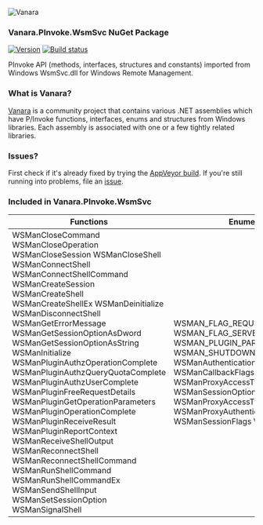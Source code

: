 ﻿![Vanara](https://raw.githubusercontent.com/dahall/Vanara/master/docs/icons/VanaraHeading.png)
### **Vanara.PInvoke.WsmSvc NuGet Package**
[![Version](https://img.shields.io/nuget/v/Vanara.PInvoke.WsmSvc?label=NuGet&style=flat-square)](https://github.com/dahall/Vanara/releases)
[![Build status](https://img.shields.io/appveyor/build/dahall/vanara?label=AppVeyor%20build&style=flat-square)](https://ci.appveyor.com/project/dahall/vanara)

PInvoke API (methods, interfaces, structures and constants) imported from Windows WsmSvc.dll for Windows Remote Management.

### **What is Vanara?**

[Vanara](https://github.com/dahall/Vanara) is a community project that contains various .NET assemblies which have P/Invoke functions, interfaces, enums and structures from Windows libraries. Each assembly is associated with one or a few tightly related libraries.

### **Issues?**

First check if it's already fixed by trying the [AppVeyor build](https://ci.appveyor.com/nuget/vanara-prerelease).
If you're still running into problems, file an [issue](https://github.com/dahall/Vanara/issues).

### **Included in Vanara.PInvoke.WsmSvc**

Functions | Enumerations | Structures | Interfaces
--- | --- | --- | ---
WSManCloseCommand WSManCloseOperation WSManCloseSession WSManCloseShell WSManConnectShell WSManConnectShellCommand WSManCreateSession WSManCreateShell WSManCreateShellEx WSManDeinitialize WSManDisconnectShell WSManGetErrorMessage WSManGetSessionOptionAsDword WSManGetSessionOptionAsString WSManInitialize WSManPluginAuthzOperationComplete WSManPluginAuthzQueryQuotaComplete WSManPluginAuthzUserComplete WSManPluginFreeRequestDetails WSManPluginGetOperationParameters WSManPluginOperationComplete WSManPluginReceiveResult WSManPluginReportContext WSManReceiveShellOutput WSManReconnectShell WSManReconnectShellCommand WSManRunShellCommand WSManRunShellCommandEx WSManSendShellInput WSManSetSessionOption WSManSignalShell    | WSMAN_FLAG_REQUESTED_API_VERSION WSMAN_FLAG_SERVER_BUFFERING_MODE WSMAN_PLUGIN_PARAMS_OP WSMAN_SHUTDOWN WSManAuthenticationFlags WSManCallbackFlags WSManDataType WSManProxyAccessType WSManSessionOption WSManEnumFlags WSManProxyAccessTypeFlags WSManProxyAuthenticationFlags WSManSessionFlags WsmError                     | WSMAN_API_HANDLE WSMAN_AUTHENTICATION_CREDENTIALS WSMAN_AUTHZ_QUOTA WSMAN_CERTIFICATE_DETAILS WSMAN_COMMAND_ARG_SET WSMAN_COMMAND_HANDLE WSMAN_DATA WSMAN_DATA_BINARY WSMAN_DATA_TEXT WSMAN_ENVIRONMENT_VARIABLE WSMAN_ENVIRONMENT_VARIABLE_SET WSMAN_ERROR WSMAN_FILTER WSMAN_FRAGMENT WSMAN_KEY WSMAN_OPERATION_HANDLE WSMAN_OPERATION_INFO WSMAN_OPTION WSMAN_OPTION_SET WSMAN_PLUGIN_REQUEST WSMAN_PROXY_INFO WSMAN_RECEIVE_DATA_RESULT WSMAN_RESPONSE_DATA WSMAN_SELECTOR_SET WSMAN_SENDER_DETAILS WSMAN_SESSION_HANDLE WSMAN_SHELL_ASYNC WSMAN_SHELL_DISCONNECT_INFO WSMAN_SHELL_HANDLE WSMAN_SHELL_STARTUP_INFO WSMAN_STREAM_ID_SET WSMAN_USERNAME_PASSWORD_CREDS WSMAN_DATA_UNION  | IWSMan IWSManConnectionOptions IWSManConnectionOptionsEx IWSManConnectionOptionsEx2 IWSManEnumerator IWSManEx IWSManEx2 IWSManEx3 IWSManResourceLocator IWSManSession                        
